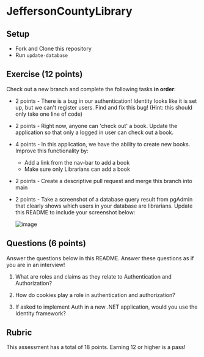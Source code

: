 # JeffersonCountyLibrary

## Setup
* Fork and Clone this repository
* Run `update-database`

## Exercise (12 points)

Check out a new branch and complete the following tasks **in order**:
* 2 points - There is a bug in our authentication!  Identity looks like it is set up, but we can't register users.  Find and fix this bug! (Hint: this should only take one line of code)
* 2 points - Right now, anyone can 'check out' a book.  Update the application so that only a logged in user can check out a book.
* 4 points - In this application, we have the ability to create new books.  Improve this functionality by:
  * Add a link from the nav-bar to add a book
  * Make sure only Librarians can add a book
* 2 points - Create a descriptive pull request and merge this branch into main
* 2 points - Take a screenshot of a database query result from pgAdmin that clearly shows which users in your database are librarians.  Update this README to include your screenshot below:

  ![image](https://github.com/turingschool-examples/Launch_Mod5Week3Assessment/assets/130601095/ce0d59c2-bd60-4ada-a144-42b3393c15b7)

  

## Questions (6 points)

Answer the questions below in this README.  Answer these questions as if you are in an interview!

1. What are roles and claims as they relate to Authentication and Authorization?

2. How do cookies play a role in authentication and authorization?

3. If asked to implement Auth in a new .NET application, would you use the Identity framework?

## Rubric

This assessment has a total of 18 points.  Earning 12 or higher is a pass!

